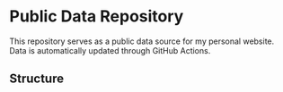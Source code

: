 # Public Data Repository

This repository serves as a public data source for my personal website. Data is automatically updated through GitHub Actions.

## Structure 